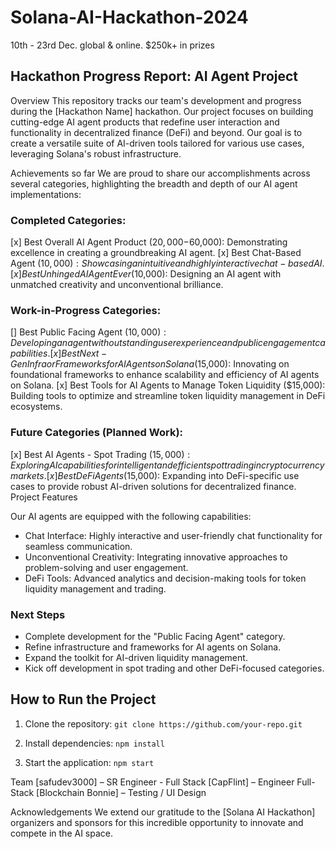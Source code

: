 # Solana-AI-Hackathon-2024
10th - 23rd Dec. global &amp; online. $250k+ in prizes

## Hackathon Progress Report: AI Agent Project
Overview
This repository tracks our team's development and progress during the [Hackathon Name] hackathon. Our project focuses on building cutting-edge AI agent products that redefine user interaction and functionality in decentralized finance (DeFi) and beyond. Our goal is to create a versatile suite of AI-driven tools tailored for various use cases, leveraging Solana's robust infrastructure.

Achievements so far
We are proud to share our accomplishments across several categories, highlighting the breadth and depth of our AI agent implementations:

### Completed Categories:
[x] Best Overall AI Agent Product ($20,000-$60,000): Demonstrating excellence in creating a groundbreaking AI agent.
[x] Best Chat-Based Agent ($10,000): Showcasing an intuitive and highly interactive chat-based AI.
[x] Best Unhinged AI Agent Ever ($10,000): Designing an AI agent with unmatched creativity and unconventional brilliance.

### Work-in-Progress Categories:
[] Best Public Facing Agent ($10,000): Developing an agent with outstanding user experience and public engagement capabilities.
[x] Best Next-Gen Infra or Frameworks for AI Agents on Solana ($15,000): Innovating on foundational frameworks to enhance scalability and efficiency of AI agents on Solana.
[x] Best Tools for AI Agents to Manage Token Liquidity ($15,000): Building tools to optimize and streamline token liquidity management in DeFi ecosystems.

### Future Categories (Planned Work):
[x] Best AI Agents - Spot Trading ($15,000): Exploring AI capabilities for intelligent and efficient spot trading in cryptocurrency markets.
[x] Best DeFi Agents ($15,000): Expanding into DeFi-specific use cases to provide robust AI-driven solutions for decentralized finance.
Project Features


Our AI agents are equipped with the following capabilities:

- Chat Interface: Highly interactive and user-friendly chat functionality for seamless communication.
- Unconventional Creativity: Integrating innovative approaches to problem-solving and user engagement.
- DeFi Tools: Advanced analytics and decision-making tools for token liquidity management and trading.

### Next Steps
- Complete development for the "Public Facing Agent" category.
- Refine infrastructure and frameworks for AI agents on Solana.
- Expand the toolkit for AI-driven liquidity management.
- Kick off development in spot trading and other DeFi-focused categories.



## How to Run the Project
1. Clone the repository:
`git clone https://github.com/your-repo.git`

2. Install dependencies:
`npm install`

3. Start the application:
`npm start`

Team
[safudev3000] – SR Engineer - Full Stack
[CapFlint] – Engineer Full-Stack
[Blockchain Bonnie] – Testing / UI Design

Acknowledgements
We extend our gratitude to the [Solana AI Hackathon] organizers and sponsors for this incredible opportunity to innovate and compete in the AI space.
